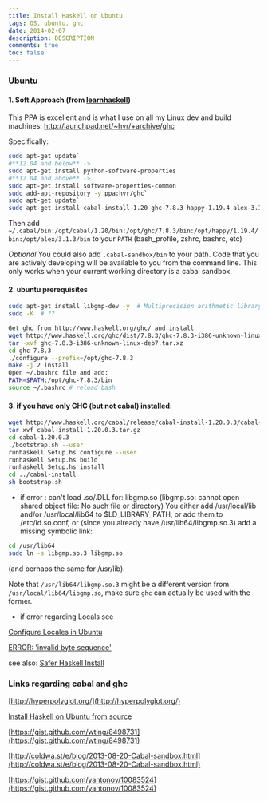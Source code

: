 ```yaml
---
title: Install Haskell on Ubuntu
tags: OS, ubuntu, ghc
date: 2014-02-07
description: DESCRIPTION
comments: true
toc: false
---
```



### Ubuntu

#### 1. Soft Approach (from [learnhaskell](https://github.com/bitemyapp/learnhaskell))

This PPA is excellent and is what I use on all my Linux dev and build machines: http://launchpad.net/~hvr/+archive/ghc

Specifically:

``` bash
sudo apt-get update`
#**12.04 and below** -> 
sudo apt-get install python-software-properties
#**12.04 and above** -> 
sudo apt-get install software-properties-common
sudo add-apt-repository -y ppa:hvr/ghc`
sudo apt-get update`
sudo apt-get install cabal-install-1.20 ghc-7.8.3 happy-1.19.4 alex-3.1.3`
```
Then add `~/.cabal/bin:/opt/cabal/1.20/bin:/opt/ghc/7.8.3/bin:/opt/happy/1.19.4/bin:/opt/alex/3.1.3/bin` to your `PATH` (bash_profile, zshrc, bashrc, etc)

*Optional* You could also add `.cabal-sandbox/bin` to your path. Code that you are actively developing will be available to you from the command line.
This only works when your current working directory is a cabal sandbox.


#### 2. ubuntu prerequisites

``` bash
sudo apt-get install libgmp-dev -y  # Multiprecision arithmetic library developers tools
sudo -K  # ??

Get ghc from http://www.haskell.org/ghc/ and install
wget http://www.haskell.org/ghc/dist/7.8.3/ghc-7.8.3-i386-unknown-linux-deb7.tar.xz
tar -xvf ghc-7.8.3-i386-unknown-linux-deb7.tar.xz
cd ghc-7.8.3
./configure --prefix=/opt/ghc-7.8.3
make -j 2 install
Open ~/.bashrc file and add:
PATH=$PATH:/opt/ghc-7.8.3/bin
source ~/.bashrc # reload bash
```


#### 3. if you have only GHC (but not cabal) installed:

``` bash
wget http://www.haskell.org/cabal/release/cabal-install-1.20.0.3/cabal-install-1.20.0.3.tar.gz
tar xvf cabal-install-1.20.0.3.tar.gz
cd cabal-1.20.0.3
./bootstrap.sh --user
runhaskell Setup.hs configure --user
runhaskell Setup.hs build
runhaskell Setup.hs install
cd ../cabal-install
sh bootstrap.sh
```

* if error
<command line>: can't load .so/.DLL for: libgmp.so (libgmp.so: cannot open shared object file: No such file or directory)
You either add /usr/local/lib and/or /usr/local/lib64 to $LD_LIBRARY_PATH, or add them to /etc/ld.so.conf, or (since you already have /usr/lib64/libgmp.so.3) add a missing symbolic link:

``` bash
cd /usr/lib64
sudo ln -s libgmp.so.3 libgmp.so
```
(and perhaps the same for /usr/lib).

Note that ```/usr/lib64/libgmp.so.3``` might be a different version from ```/usr/local/lib64/libgmp.so```, make sure ```ghc``` can actually be used with the former.

* if error regarding Locals see

[Configure Locales in Ubuntu](http://www.thomas-krenn.com/en/wiki/Configure_Locales_in_Ubuntu)

[ERROR: 'invalid byte sequence'](http://ppenzin.github.io/haskell/quickcheck/freebsd/2014/06/25/tf-random-invalid-byte-sequence/)


see also: [Safer Haskell Install](http://yannesposito.com/Scratch/en/blog/Safer-Haskell-Install/index.html)
### Links regarding cabal and ghc

[http://hyperpolyglot.org/](http://hyperpolyglot.org/)


[Install Haskell on Ubuntu from source](https://gist.github.com/Dexyne/5791465)


[https://gist.github.com/wting/8498731](https://gist.github.com/wting/8498731)


[http://coldwa.st/e/blog/2013-08-20-Cabal-sandbox.html](http://coldwa.st/e/blog/2013-08-20-Cabal-sandbox.html)


[https://gist.github.com/yantonov/10083524](https://gist.github.com/yantonov/10083524)
